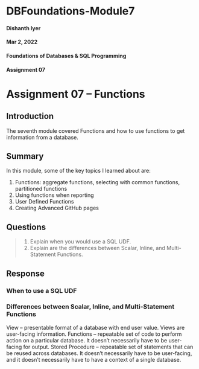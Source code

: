 # DBFoundations-Module7
#### Dishanth Iyer
#### Mar 2, 2022
#### Foundations of Databases & SQL Programming
#### Assignment 07


# Assignment 07 – Functions

## Introduction
The seventh module covered Functions and how to use functions to get information from a database.
## Summary
In this module, some of the key topics I learned about are:
1.	Functions: aggregate functions, selecting with common functions, partitioned functions
2.	Using functions when reporting
3.	User Defined Functions
4.	Creating Advanced GitHub pages
## Questions 
>1.	Explain when you would use a SQL UDF.
>2.	Explain are the differences between Scalar, Inline, and Multi-Statement Functions.

## Response
### When to use a SQL UDF

### Differences between Scalar, Inline, and Multi-Statement Functions
View – presentable format of a database with end user value. Views are user-facing information.
Functions – repeatable set of code to perform action on a particular database. It doesn’t necessarily have to be user-facing for output.
Stored Procedure – repeatable set of statements that can be reused across databases. It doesn’t necessarily have to be user-facing, and it doesn’t necessarily have to have a context of a single database.
